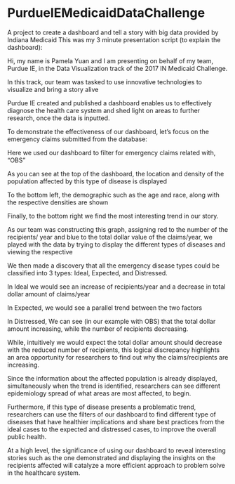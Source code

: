 # PurdueIEMedicaidDataChallenge
A project to create a dashboard and tell a story with big data provided by Indiana Medicaid 
This was my 3 minute presentation script (to explain the dashboard):

Hi, my name is Pamela Yuan and I am presenting on behalf of my team, Purdue IE, in the Data Visualization track of the 2017 IN Medicaid Challenge.

In this track, our team was tasked to use innovative technologies to visualize and bring a story alive

Purdue IE created and published a dashboard enables us to effectively diagnose the health care system and shed light on areas to further research, once the data is inputted.

To demonstrate the effectiveness of our dashboard, let’s focus on the emergency claims submitted from the database:

Here we used our dashboard to filter for emergency claims related with, “OBS”

As you can see at the top of the dashboard, the location and density of the population affected by this type of disease is displayed

To the bottom left, the demographic such as the age and race, along with the respective densities are shown

Finally, to the bottom right we find the most interesting trend in our story.

As our team was constructing this graph, assigning red to the number of the recipients/ year and blue to the total dollar value of the claims/year, we played with the data by trying to display the different types of diseases and viewing the respective

We then made a discovery that all the emergency disease types could be classified into 3 types: Ideal, Expected, and Distressed.

In Ideal we would see an increase of recipients/year and a decrease in total dollar amount of claims/year

In Expected, we would see a parallel trend between the two factors

In Distressed, We can see (in our example with OBS) that the total dollar amount increasing, while the number of recipients decreasing.

While, intuitively we would expect the total dollar amount should decrease with the reduced number of recipients, this logical discrepancy highlights an area opportunity for researchers to find out why the claims/recipients are increasing.

Since the information about the affected population is already displayed, simultaneously when the trend is identified, researchers can see different epidemiology spread of what areas are most affected, to begin.

Furthermore, if this type of disease presents a problematic trend, researchers can use the filters of our dashboard to find different type of diseases that have healthier implications and share best practices from the ideal cases to the expected and distressed cases, to improve the overall public health.

At a high level, the significance of using our dashboard to reveal interesting stories such as the one demonstrated and displaying the insights on the recipients affected will catalyze a more efficient approach to problem solve in the healthcare system.
